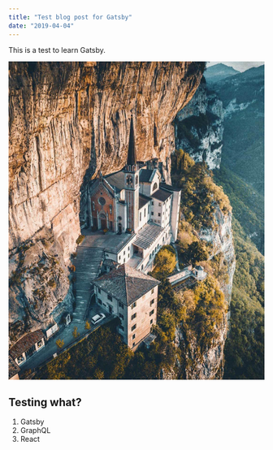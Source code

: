 ```yaml
---
title: "Test blog post for Gatsby"
date: "2019-04-04"
---
```


This is a test to learn Gatsby.

![Church in a cliff.](./cliff_church.jpg)

## Testing what?

1. Gatsby
2. GraphQL
3. React